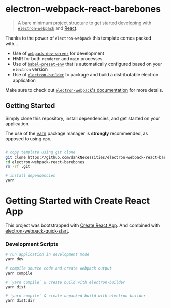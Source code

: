 # electron-webpack-react-barebones

> A bare minimum project structure to get started developing with [`electron-webpack`](https://github.com/electron-userland/electron-webpack) and [React](https://github.com/facebook/react/).

Thanks to the power of `electron-webpack` this template comes packed with...

- Use of [`webpack-dev-server`](https://github.com/webpack/webpack-dev-server) for development
- HMR for both `renderer` and `main` processes
- Use of [`babel-preset-env`](https://github.com/babel/babel-preset-env) that is automatically configured based on your `electron` version
- Use of [`electron-builder`](https://github.com/electron-userland/electron-builder) to package and build a distributable electron application

Make sure to check out [`electron-webpack`'s documentation](https://webpack.electron.build/) for more details.

## Getting Started

Simply clone this repository, install dependencies, and get started on your application.

The use of the [yarn](https://yarnpkg.com/) package manager is **strongly** recommended, as opposed to using `npm`.

```bash

# copy template using git clone
git clone https://github.com/dankNecessities/electron-webpack-react-barebones.git
cd electron-webpack-react-barebones
rm -rf .git

# install dependencies
yarn
```

# Getting Started with Create React App

This project was bootstrapped with [Create React App](https://github.com/facebook/create-react-app).
And combined with [electron-webpack-quick-start](https://github.com/electron-userland/electron-webpack-quick-start).

### Development Scripts

```bash
# run application in development mode
yarn dev

# compile source code and create webpack output
yarn compile

# `yarn compile` & create build with electron-builder
yarn dist

# `yarn compile` & create unpacked build with electron-builder
yarn dist:dir
```

